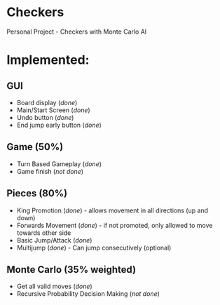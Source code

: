 # Checkers
 Personal Project - Checkers with Monte Carlo AI
 
# Implemented:
 
## GUI
 - Board display (*done*)
 - Main/Start Screen (*done*)
 - Undo button (*done*)
 - End jump early button (*done*)

## Game (50%)
 - Turn Based Gameplay (*done*)
 - Game finish (*not done*)
 
 
## Pieces (80%)
 - King Promotion (*done*) - allows movement in all directions (up and down)
 - Forwards Movement (*done*) - if not promoted, only allowed to move towards other side
 - Basic Jump/Attack (*done*)
 - Multijump (*done*) - Can jump consecutively (optional)
  
## Monte Carlo (35% weighted)
 - Get all valid moves (*done*)
 - Recursive Probability Decision Making (*not done*)
 
